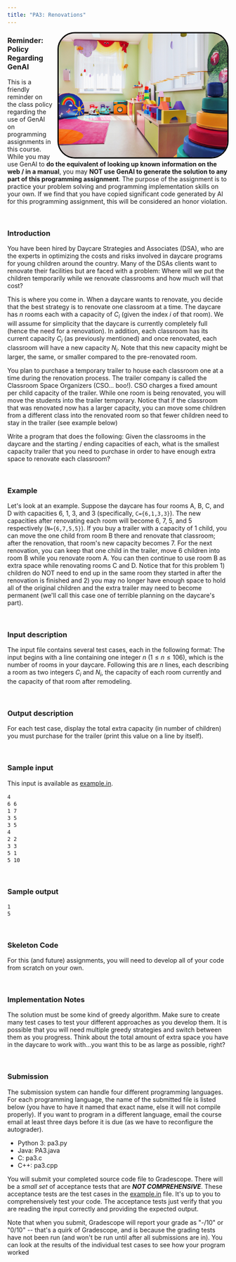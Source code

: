 ```yaml
---
title: "PA3: Renovations"
---
```


<img src="./daycare.png" style="float:right;max-width:40vw;border-radius:40px;margin-left:10px;border:3px solid black">

### Reminder: Policy Regarding GenAI

This is a friendly reminder on the class policy regarding the use of GenAI on programming assignments in this course. While you may use GenAI to **do the equivalent of looking up known information on the web / in a manual**, you may **NOT use GenAI to generate the solution to any part of this programming assignment**. The purpose of the assignment is to practice your problem solving and programming implementation skills on your own. If we find that you have copied significant code generated by AI for this programming assignment, this will be considered an honor violation.

&nbsp;  

### Introduction

You have been hired by Daycare Strategies and Associates (DSA), who are the experts in optimizing the costs and risks involved in daycare programs for young children around the country. Many of the DSAs clients want to renovate their facilities but are faced with a problem: Where will we put the children temporarily while we renovate classrooms and how much will that cost?

This is where you come in. When a daycare wants to renovate, you decide that the best strategy is to renovate one classroom at a time. The daycare has $n$ rooms each with a capacity of $C_i$ (given the index $i$ of that room). We will assume for simplicity that the daycare is currently completely full (hence the need for a renovation). In addition, each classroom has its current capacity $C_i$ (as previously mentioned) and once renovated, each classroom will have a new capacity $N_i$. Note that this new capacity might be larger, the same, or smaller compared to the pre-renovated room.

You plan to purchase a temporary trailer to house each classroom one at a time during the renovation process. The trailer company is called the Classroom Space Organizers (CSO... boo!). CSO charges a fixed amount per child capacity of the trailer. While one room is being renovated, you will move the students into the trailer temporary. Notice that if the classroom that was renovated now has a larger capacity, you can move some children from a different class into the renovated room so that fewer children need to stay in the trailer (see example below)

Write a program that does the following: Given the classrooms in the daycare and the starting / ending capacities of each, what is the smallest capacity trailer that you need to purchase in order to have enough extra space to renovate each classroom?

&nbsp;  

### Example

Let's look at an example. Suppose the daycare has four rooms A, B, C, and D with capacities 6, 1, 3, and 3 (specifically, `C={6,1,3,3}`). The new capacities after renovating each room will become 6, 7, 5, and 5 respectively (`N={6,7,5,5}`). If you buy a trailer with a capacity of 1 child, you can move the one child from room B there and renovate that classroom; after the renovation, that room's new capacity becomes 7. For the next renovation, you can keep that one child in the trailer, move 6 children into room B while you renovate room A. You can then continue to use room B as extra space while renovating rooms C and D. Notice that for this problem 1) children do NOT need to end up in the same room they started in after the renovation is finished and 2) you may no longer have enough space to hold all of the original children and the extra trailer may need to become permanent (we'll call this case one of terrible planning on the daycare's part).

&nbsp;  

### Input description

The input file contains several test cases, each in the following format: The input begins with a line containing one integer $n \ (1 \leq n \leq 106)$, which is the number of rooms in your daycare. Following this are $n$ lines, each describing a room as two integers $C_i$ and $N_i$, the capacity of each room currently and the capacity of that room after remodeling.

&nbsp;  

### Output description

For each test case, display the total extra capacity (in number of children) you must purchase for the trailer (print this value on a line by itself).

&nbsp;  

### Sample input

This input is available as [example.in](example.in).


```
4
6 6
1 7
3 5
3 5
4
2 2
3 3
5 1
5 10
```

&nbsp;  

### Sample output

```
1
5
```

&nbsp;  

### Skeleton Code

For this (and future) assignments, you will need to develop all of your code from scratch on your own.

&nbsp;  

### Implementation Notes

The solution must be some kind of greedy algorithm. Make sure to create many test cases to test your different approaches as you develop them. It is possible that you will need multiple greedy strategies and switch between them as you progress. Think about the total amount of extra space you have in the daycare to work with...you want this to be as large as possible, right?

&nbsp;  

### Submission

The submission system can handle four different programming languages. For each programming language, the name of the submitted file is listed below (you have to have it named that exact name, else it will not compile properly).  If you want to program in a different language, email the course email at least three days before it is due (as we have to reconfigure the autograder).

- Python 3: pa3.py
- Java: PA3.java
- C: pa3.c
- C++: pa3.cpp

You will submit your completed source code file to Gradescope.  There will be a *small set* of acceptance tests that are ***NOT COMPREHENSIVE***.  These acceptance tests are the test cases in the [example.in](example.in) file.  It's up to you to comprehensively test your code.  The acceptance tests just verify that you are reading the input correctly and providing the expected output.

Note that when you submit, Gradescope will report your grade as "-/10" or "0/10" -- that's a quirk of Gradescope, and is because the grading tests have not been run (and won't be run until after all submissions are in).  You can look at the results of the individual test cases to see how your program worked
